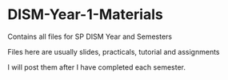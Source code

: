 # DISM-Year-1-Materials
Contains all files for SP DISM Year and Semesters

Files here are usually slides, practicals, tutorial and assignments

I will post them after I have completed each semester.
